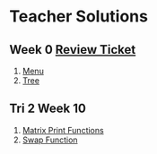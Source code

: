 # Teacher Solutions

## Week 0 [Review Ticket](https://github.com/nighthawkcoders/pages_python/issues/1)
1. [Menu](https://replit.com/@jmort1021/pagespython?embed=true#src/menuy.py)
2. [Tree](https://replit.com/@jmort1021/pagespython?embed=true#src/tree.py)

## Tri 2 Week 10
1. [Matrix Print Functions](https://replit.com/@jmort1021/pagespython?embed=true#src/matrix.py)
2. [Swap Function](https://replit.com/@jmort1021/pagespython?embed=true#src/swap.py)

